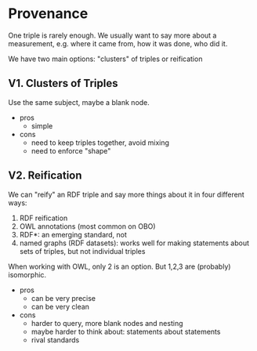 # Provenance

One triple is rarely enough.
We usually want to say more about a measurement, e.g.
where it came from, how it was done, who did it.

We have two main options: "clusters" of triples or reification

## V1. Clusters of Triples

Use the same subject, maybe a blank node.

- pros
  - simple
- cons
  - need to keep triples together, avoid mixing
  - need to enforce "shape"
  
## V2. Reification

We can "reify" an RDF triple and say more things about it in four different ways:

1. RDF reification
2. OWL annotations (most common on OBO)
3. RDF*: an emerging standard, not 
4. named graphs (RDF datasets): works well for making statements about sets of triples, but not individual triples

When working with OWL, only 2 is an option.
But 1,2,3 are (probably) isomorphic.

- pros
  - can be very precise
  - can be very clean
- cons
  - harder to query, more blank nodes and nesting
  - maybe harder to think about: statements about statements
  - rival standards



